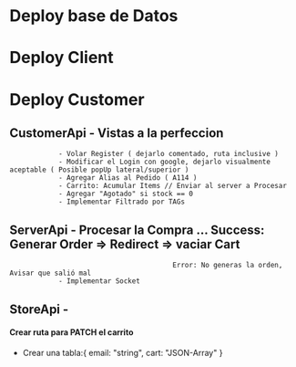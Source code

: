 # Deploy base de Datos
# Deploy Client
# Deploy Customer

## CustomerApi  - Vistas a la perfeccion
                - Volar Register ( dejarlo comentado, ruta inclusive )
                - Modificar el Login con google, dejarlo visualmente aceptable ( Posible popUp lateral/superior )
                - Agregar Alias al Pedido ( A114 )
                - Carrito: Acumular Items // Enviar al server a Procesar
                - Agregar "Agotado" si stock == 0
                - Implementar Filtrado por TAGs

## ServerApi    - Procesar la Compra ...    Success: Generar Order => Redirect => vaciar Cart
                                            Error: No generas la orden, Avisar que salió mal
                - Implementar Socket

## StoreApi     - 








#### Crear ruta para PATCH el carrito
* Crear una tabla:{ email: "string", cart: "JSON-Array" }
